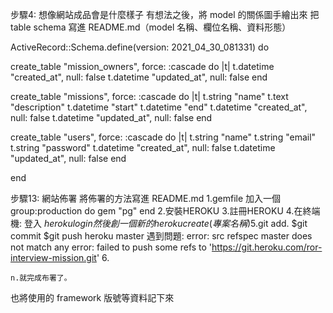 步驟4: 想像網站成品會是什麼樣子
    有想法之後，將 model 的關係圖手繪出來
        把 table schema 寫進 README.md（model 名稱、欄位名稱、資料形態）
        
ActiveRecord::Schema.define(version: 2021_04_30_081331) do

  create_table "mission_owners", force: :cascade do |t|
    t.datetime "created_at", null: false
    t.datetime "updated_at", null: false
  end

  create_table "missions", force: :cascade do |t|
    t.string "name"
    t.text "description"
    t.datetime "start"
    t.datetime "end"
    t.datetime "created_at", null: false
    t.datetime "updated_at", null: false
  end

  create_table "users", force: :cascade do |t|
    t.string "name"
    t.string "email"
    t.string "password"
    t.datetime "created_at", null: false
    t.datetime "updated_at", null: false
  end

end


步驟13: 網站佈署
  將佈署的方法寫進 README.md
    1.gemfile 加入一個
      group:production do
        gem "pg"
      end
    2.安裝HEROKU
    3.註冊HEROKU
    4.在終端機: 登入 $heroku login
      然後創一個新的 heroku create (專案名稱)
    5.$git add.
      $git commit
      $git push heroku master
      遇到問題:
        error: src refspec master does not match any
        error: failed to push some refs to 'https://git.heroku.com/ror-interview-mission.git'
    6.

    n.就完成布署了。
    
    
  也將使用的 framework 版號等資料記下來
  
